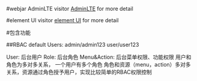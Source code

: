 #webjar AdminLTE
visitor [AdminLTE](http://cdn.jsdelivr.net/webjars/org.webjars/AdminLTE/2.3.8/index.2html) for more detail

#element UI
visitor [element UI](http://element-cn.eleme.io/1.4/#/zh-CN/component/form) for more detail

#包含功能

##RBAC
default Users:
admin/admin123
user/user123

User: 后台用户
Role: 后台角色
Menu&Action: 后台菜单权限、功能权限
用户和角色为多对多关系， 一个用户有多个角色
角色和资源（menu，action）多对多关系，资源通过角色授予用户，实现比较简单的RBAC权限控制

 